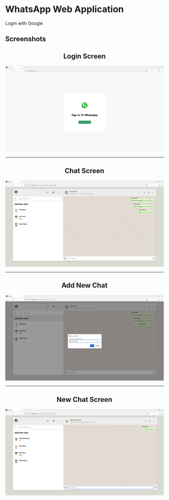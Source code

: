 # WhatsApp Web Application

Login with Google

## Screenshots

<div align="center">
  <h2>Login Screen</h2>
<img src="images/login screen.jpg" alt="image">
</div>

---

<div align="center">
  <h2>Chat Screen</h2>
<img src="images/Chat.jpg" alt="image">
</div>

---

<div align="center">
  <h2>Add New Chat </h2>
<img src="images/Add new chat.jpg" alt="image">
</div>

---

<div align="center">
  <h2>New Chat Screen</h2>
<img src="images/New Chat.jpg" alt="image">
</div>
